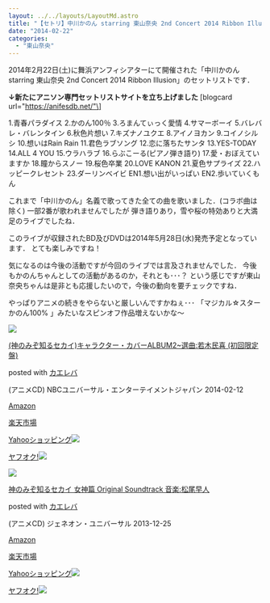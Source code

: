 ```yaml
---
layout: ../../layouts/LayoutMd.astro
title: "【セトリ】中川かのん starring 東山奈央 2nd Concert 2014 Ribbon Illusion"
date: "2014-02-22"
categories: 
  - "東山奈央"
---
```


2014年2月22日(土)に舞浜アンフィシアターにて開催された「中川かのん starring 東山奈央 2nd Concert 2014 Ribbon Illusion」のセットリストです．

**↓新たにアニソン専門セットリストサイトを立ち上げました** \[blogcard url="https://anifesdb.net/"\]

1.青春パラダイス 2.かのん100％ 3.ろまんてぃっく愛情 4.サマーボーイ 5.バレバレ・バレンタイン 6.秋色片想い 7.キズナノユクエ 8.アイノヨカン 9.コイノシルシ 10.想いはRain Rain 11.君色ラブソング 12.恋に落ちたサンタ 13.YES-TODAY 14.ALL 4 YOU 15.ウラハラブ 16.らぶこーる(ピアノ弾き語り) 17.愛・おぼえていますか 18.瞳からスノー 19.桜色卒業 20.LOVE KANON 21.夏色サプライズ 22.ハッピークレセント 23.ダーリンベイビ EN1.想い出がいっぱい EN2.歩いていくもん

これまで「中川かのん」名義で歌ってきた全ての曲を歌いました．(コラボ曲は除く) 一部2番が歌われませんでしたが 弾き語りあり，雪や桜の特効ありと大満足のライブでしたね．

このライブが収録されたBD及びDVDは2014年5月28日(水)発売予定となっています． とても楽しみですね！

気になるのは今後の活動ですが今回のライブでは言及されませんでした． 今後もかのんちゃんとしての活動があるのか，それとも･･･？ という感じですが東山奈央ちゃんは是非とも応援したいので，今後の動向を要チェックですね．

やっぱりアニメの続きをやらないと厳しいんですかねぇ･･･ 「マジカル☆スター かのん100% 」みたいなスピンオフ作品増えないかな〜

[![](/wp/images/61v22b3pEhL._SL160_.jpg)](https://www.amazon.co.jp/exec/obidos/ASIN/B00F0KSU1G/mizuka123-22/ref=nosim/)

[(神のみぞ知るセカイ)キャラクター・カバーALBUM2~選曲:若木民喜 (初回限定盤)](https://www.amazon.co.jp/exec/obidos/ASIN/B00F0KSU1G/mizuka123-22/ref=nosim/)

posted with [カエレバ](http://kaereba.com)

(アニメCD) NBCユニバーサル・エンターテイメントジャパン 2014-02-12

[Amazon](http://www.amazon.co.jp/gp/search?keywords=%83L%83%83%83%89%83N%83%5E%81%5B%81E%83J%83o%81%5BALBUM2%81P%91I%8B%C8%20%8E%E1%96%D8%96%AF%8A%EC&__mk_ja_JP=%83J%83%5E%83J%83i&tag=mizuka123-22 "アマゾン")

[楽天市場](http://hb.afl.rakuten.co.jp/hgc/032b53ee.4b34c5ee.0f4a541e.f440145e/?pc=http%3A%2F%2Fsearch.rakuten.co.jp%2Fsearch%2Fmall%2F%25E3%2582%25AD%25E3%2583%25A3%25E3%2583%25A9%25E3%2582%25AF%25E3%2582%25BF%25E3%2583%25BC%25E3%2583%25BB%25E3%2582%25AB%25E3%2583%2590%25E3%2583%25BCALBUM2%25E2%2580%25BE%25E9%2581%25B8%25E6%259B%25B2%2520%25E8%258B%25A5%25E6%259C%25A8%25E6%25B0%2591%25E5%2596%259C%2F-%2Ff.1-p.1-s.1-sf.0-st.A-v.2%3Fx%3D0%26scid%3Daf_ich_link_urltxt%26m%3Dhttp%3A%2F%2Fm.rakuten.co.jp%2F "楽天市場")

[Yahooショッピング![](//ad.jp.ap.valuecommerce.com/servlet/gifbanner?sid=3066752&pid=881990642)](//ck.jp.ap.valuecommerce.com/servlet/referral?sid=3066752&pid=881990642&vc_url=http%3A%2F%2Fshopping.search.yahoo.co.jp%2Fsearch%3FuIv%3Don%26ei%3DUTF-8%26tab_ex%3Dcommerce%26slider%3D0%26va%3D%25E3%2582%25AD%25E3%2583%25A3%25E3%2583%25A9%25E3%2582%25AF%25E3%2582%25BF%25E3%2583%25BC%25E3%2583%25BB%25E3%2582%25AB%25E3%2583%2590%25E3%2583%25BCALBUM2%25E2%2580%25BE%25E9%2581%25B8%25E6%259B%25B2%2520%25E8%258B%25A5%25E6%259C%25A8%25E6%25B0%2591%25E5%2596%259C "Yahooショッピング")

[ヤフオク!![](//ad.jp.ap.valuecommerce.com/servlet/gifbanner?sid=3066752&pid=881990645)](//ck.jp.ap.valuecommerce.com/servlet/referral?sid=3066752&pid=881990645&vc_url=http%3A%2F%2Fauctions.search.yahoo.co.jp%2Fsearch%3Fvo%3D%26ve%3D%26auccat%3D0%26aucminprice%3D%26aucmaxprice%3D%26aucmin_bidorbuy_price%3D%26aucmax_bidorbuy_price%3D%26loc_cd%3D0%26abatch%3D0%26istatus%3D0%26filtered%3D1%26ei%3DUTF-8%26tab_ex%3Dcommerce%26va%3D%25E3%2582%25AD%25E3%2583%25A3%25E3%2583%25A9%25E3%2582%25AF%25E3%2582%25BF%25E3%2583%25BC%25E3%2583%25BB%25E3%2582%25AB%25E3%2583%2590%25E3%2583%25BCALBUM2%25E2%2580%25BE%25E9%2581%25B8%25E6%259B%25B2%2520%25E8%258B%25A5%25E6%259C%25A8%25E6%25B0%2591%25E5%2596%259C "ヤフオク!")

[![](/wp/images/5158c4Do5YL._SL160_.jpg)](https://www.amazon.co.jp/exec/obidos/ASIN/B00DYTTPT6/mizuka123-22/ref=nosim/)

[神のみぞ知るセカイ 女神篇 Original Soundtrack 音楽:松尾早人](https://www.amazon.co.jp/exec/obidos/ASIN/B00DYTTPT6/mizuka123-22/ref=nosim/)

posted with [カエレバ](http://kaereba.com)

(アニメCD) ジェネオン・ユニバーサル 2013-12-25

[Amazon](http://www.amazon.co.jp/gp/search?keywords=Original%20Soundtrack&__mk_ja_JP=%83J%83%5E%83J%83i&tag=mizuka123-22 "アマゾン")

[楽天市場](http://hb.afl.rakuten.co.jp/hgc/032b53ee.4b34c5ee.0f4a541e.f440145e/?pc=http%3A%2F%2Fsearch.rakuten.co.jp%2Fsearch%2Fmall%2FOriginal%2520Soundtrack%2F-%2Ff.1-p.1-s.1-sf.0-st.A-v.2%3Fx%3D0%26scid%3Daf_ich_link_urltxt%26m%3Dhttp%3A%2F%2Fm.rakuten.co.jp%2F "楽天市場")

[Yahooショッピング![](//ad.jp.ap.valuecommerce.com/servlet/gifbanner?sid=3066752&pid=881990642)](//ck.jp.ap.valuecommerce.com/servlet/referral?sid=3066752&pid=881990642&vc_url=http%3A%2F%2Fshopping.search.yahoo.co.jp%2Fsearch%3FuIv%3Don%26ei%3DUTF-8%26tab_ex%3Dcommerce%26slider%3D0%26va%3DOriginal%2520Soundtrack "Yahooショッピング")

[ヤフオク!![](//ad.jp.ap.valuecommerce.com/servlet/gifbanner?sid=3066752&pid=881990645)](//ck.jp.ap.valuecommerce.com/servlet/referral?sid=3066752&pid=881990645&vc_url=http%3A%2F%2Fauctions.search.yahoo.co.jp%2Fsearch%3Fvo%3D%26ve%3D%26auccat%3D0%26aucminprice%3D%26aucmaxprice%3D%26aucmin_bidorbuy_price%3D%26aucmax_bidorbuy_price%3D%26loc_cd%3D0%26abatch%3D0%26istatus%3D0%26filtered%3D1%26ei%3DUTF-8%26tab_ex%3Dcommerce%26va%3DOriginal%2520Soundtrack "ヤフオク!")
